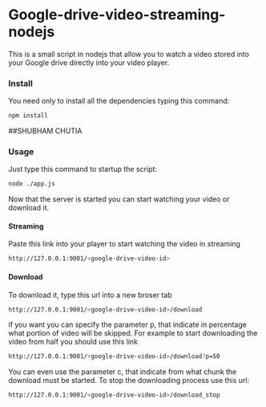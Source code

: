 # Google-drive-video-streaming-nodejs

This is a small script in nodejs that allow you to watch a video stored into your Google drive directly into your video player.

### Install

You need only to install all the dependencies typing this command:

```bash
npm install
```

##SHUBHAM CHUTIA

### Usage

Just type this command to startup the script:

```bash
node ./app.js
```

Now that the server is started you can start watching your video or download it.

#### Streaming

Paste this link into your player to start watching the video in streaming

```bash
http://127.0.0.1:9001/<google-drive-video-id>
```

#### Download

To download it, type this url into a new broser tab

```bash
http://127.0.0.1:9001/<google-drive-video-id>/download
```

if you want you can specify the parameter p, that indicate in percentage what portion of video will be skipped.
For example to start downloading the video from half you should use this link

```bash
http://127.0.0.1:9001/<google-drive-video-id>/download?p=50
```

You can even use the parameter c, that indicate from what chunk the download must be started.
To stop the downloading process use this url:

```bash
http://127.0.0.1:9001/<google-drive-video-id>/download_stop
```
